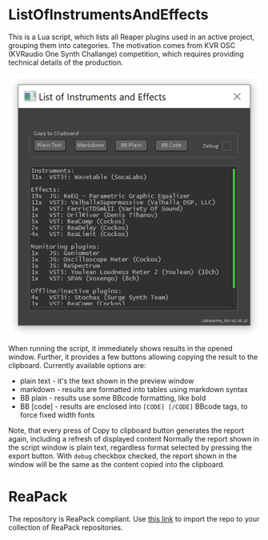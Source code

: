 # ListOfInstrumentsAndEffects
This is a Lua script, which lists all Reaper plugins used in an active project, grouping them into categories.
The motivation comes from KVR OSC (KVRaudio One Synth Challange) competition, which requires providing technical details of the production.

![Screenshot](images/List_of_Instruments_and_Effects.png)

When running the script, it immediately shows results in the opened window.
Further, it provides a few buttons allowing copying the result to the clipboard. 
Currently available options are:
* plain text - it's the text shown in the preview window
* markdown - results are formatted into tables using markdown syntax
* BB plain - results use some BBcode formatting, like bold
* BB [code] - results are enclosed into `[CODE] [/CODE]` BBcode tags, to force fixed width fonts

Note, that every press of Copy to clipboard button generates the report again, including a refresh of displayed content
Normally the report shown in the script window is plain text, regardless format selected by pressing the export button. With `debug` checkbox checked, the report shown in the window will be the same as the content copied into the clipboard.

# ReaPack
The repository is ReaPack compliant. Use [this link](https://raw.githubusercontent.com/michalk-k/ListOfInstrumentsAndEffects/main/index.xml) to import the repo to your collection of ReaPack repositories.

